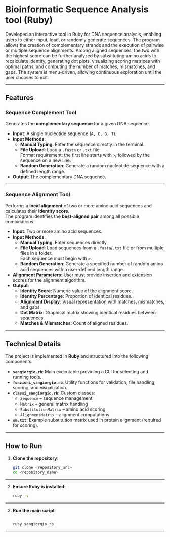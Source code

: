 # Bioinformatic Sequence Analysis tool (Ruby)

Developed an interactive tool in Ruby for DNA sequence analysis,
enabling users to either input, load, or randomly generate sequences.
The program allows the creation of complementary strands and the
execution of pairwise or multiple sequence alignments. Among aligned
sequences, the two with the highest score can be further analyzed by
substituting amino acids to recalculate identity, generating dot plots,
visualizing scoring matrices with optimal paths, and computing the
number of matches, mismatches, and gaps. The system is menu-driven,
allowing continuous exploration until the user chooses to exit.

---

## Features

### Sequence Complement Tool
Generates the **complementary sequence** for a given DNA sequence.

- **Input**: A single nucleotide sequence (`A, C, G, T`).
- **Input Methods**:
  - **Manual Typing**: Enter the sequence directly in the terminal.
  - **File Upload**: Load a `.fasta` or `.txt` file.  
    Format requirement: the first line starts with `>`, followed by the sequence on a new line.
  - **Random Generation**: Generate a random nucleotide sequence with a defined length range.
- **Output**: The complementary DNA sequence.

---

### Sequence Alignment Tool
Performs a **local alignment** of two or more amino acid sequences and calculates their **identity score**.  
The program identifies the **best-aligned pair** among all possible combinations.

- **Input**: Two or more amino acid sequences.
- **Input Methods**:
  - **Manual Typing**: Enter sequences directly.
  - **File Upload**: Load sequences from a `.fasta`/`.txt` file or from multiple files in a folder.  
    Each sequence must begin with `>`.
  - **Random Generation**: Generate a specified number of random amino acid sequences with a user-defined length range.
- **Alignment Parameters**: User must provide insertion and extension scores for the alignment algorithm.
- **Output**:
  - **Identity Score**: Numeric value of the alignment score.
  - **Identity Percentage**: Proportion of identical residues.
  - **Alignment Display**: Visual representation with matches, mismatches, and gaps.
  - **Dot Matrix**: Graphical matrix showing identical residues between sequences.
  - **Matches & Mismatches**: Count of aligned residues.

---

## Technical Details

The project is implemented in **Ruby** and structured into the following components:

- **`sangiorgio.rb`**: Main executable providing a CLI for selecting and running tools.
- **`funzioni_sangiorgio.rb`**: Utility functions for validation, file handling, scoring, and visualization.
- **`classi_sangiorgio.rb`**: Custom classes:
  - `Sequence` – sequence management
  - `Matrix` – general matrix handling
  - `SubstitutionMatrix` – amino acid scoring
  - `AlignmentMatrix` – alignment computations
- **`sm.txt`**: Example substitution matrix used in protein alignment (required for scoring).

---

## How to Run

1. **Clone the repository**:
   ```bash
   git clone <repository_url>
   cd <repository_name>
---

2. **Ensure Ruby is installed**:
      ```bash
   ruby -v

---

3. **Run the main script**:
    ```bash
   
    ruby sangiorgio.rb

---



